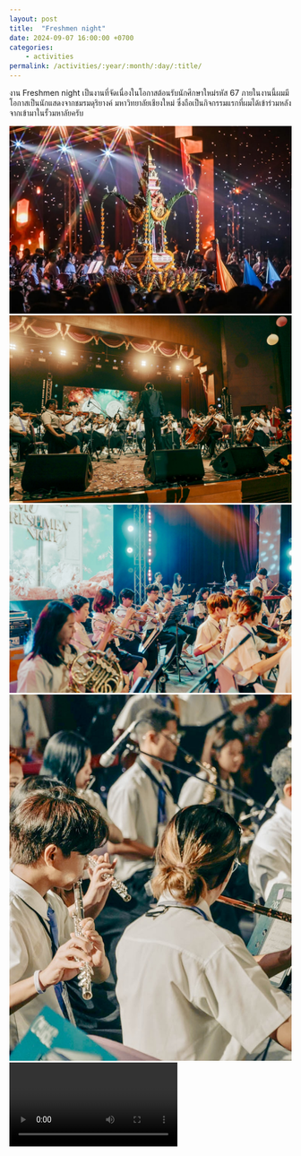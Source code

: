 ```yaml
---
layout: post
title:  "Freshmen night"
date: 2024-09-07 16:00:00 +0700
categories: 
    - activities
permalink: /activities/:year/:month/:day/:title/
---
```


งาน Freshmen night เป็นงานที่จัดเนื่องในโอกาสต้อนรับนักศึกษาใหม่รหัส 67 ภายในงานนี้ผมมีโอกาสเป็นนักแสดงจากชมรมดุริยางค์ มหาวิทยาลัยเชียงใหม่ ซึ่งถือเป็นกิจกรรมแรกที่ผมได้เข้าร่วมหลังจากเข้ามาในรั้วมหาลัยครับ

<img src="/assets/freshmen-night1.jpg" alt="freshmen-night1">

<img src="/assets/freshmen-night2.jpg" alt="freshmen-night2">

<img src="/assets/freshmen-night3.jpg" alt="freshmen-night3">

<img src="/assets/freshmen-night4.jpg" alt="freshmen-night4">

<video controls>
  <source src="/assets/video-freshmen-night.mp4" type="video/mp4">
Your browser does not support the video tag.
</video>
